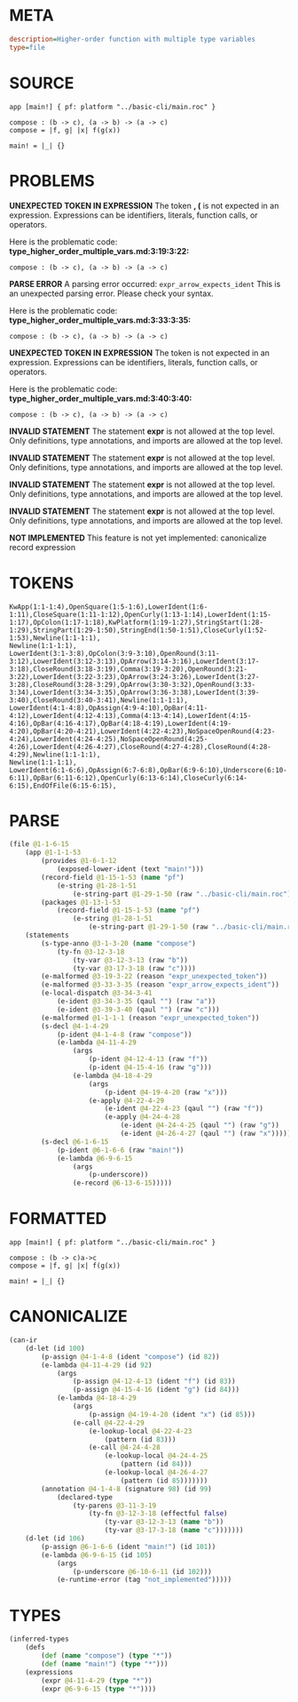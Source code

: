 # META
~~~ini
description=Higher-order function with multiple type variables
type=file
~~~
# SOURCE
~~~roc
app [main!] { pf: platform "../basic-cli/main.roc" }

compose : (b -> c), (a -> b) -> (a -> c)
compose = |f, g| |x| f(g(x))

main! = |_| {}
~~~
# PROBLEMS
**UNEXPECTED TOKEN IN EXPRESSION**
The token **, (** is not expected in an expression.
Expressions can be identifiers, literals, function calls, or operators.

Here is the problematic code:
**type_higher_order_multiple_vars.md:3:19:3:22:**
```roc
compose : (b -> c), (a -> b) -> (a -> c)
```


**PARSE ERROR**
A parsing error occurred: `expr_arrow_expects_ident`
This is an unexpected parsing error. Please check your syntax.

Here is the problematic code:
**type_higher_order_multiple_vars.md:3:33:3:35:**
```roc
compose : (b -> c), (a -> b) -> (a -> c)
```


**UNEXPECTED TOKEN IN EXPRESSION**
The token  is not expected in an expression.
Expressions can be identifiers, literals, function calls, or operators.

Here is the problematic code:
**type_higher_order_multiple_vars.md:3:40:3:40:**
```roc
compose : (b -> c), (a -> b) -> (a -> c)
```


**INVALID STATEMENT**
The statement **expr** is not allowed at the top level.
Only definitions, type annotations, and imports are allowed at the top level.

**INVALID STATEMENT**
The statement **expr** is not allowed at the top level.
Only definitions, type annotations, and imports are allowed at the top level.

**INVALID STATEMENT**
The statement **expr** is not allowed at the top level.
Only definitions, type annotations, and imports are allowed at the top level.

**INVALID STATEMENT**
The statement **expr** is not allowed at the top level.
Only definitions, type annotations, and imports are allowed at the top level.

**NOT IMPLEMENTED**
This feature is not yet implemented: canonicalize record expression

# TOKENS
~~~zig
KwApp(1:1-1:4),OpenSquare(1:5-1:6),LowerIdent(1:6-1:11),CloseSquare(1:11-1:12),OpenCurly(1:13-1:14),LowerIdent(1:15-1:17),OpColon(1:17-1:18),KwPlatform(1:19-1:27),StringStart(1:28-1:29),StringPart(1:29-1:50),StringEnd(1:50-1:51),CloseCurly(1:52-1:53),Newline(1:1-1:1),
Newline(1:1-1:1),
LowerIdent(3:1-3:8),OpColon(3:9-3:10),OpenRound(3:11-3:12),LowerIdent(3:12-3:13),OpArrow(3:14-3:16),LowerIdent(3:17-3:18),CloseRound(3:18-3:19),Comma(3:19-3:20),OpenRound(3:21-3:22),LowerIdent(3:22-3:23),OpArrow(3:24-3:26),LowerIdent(3:27-3:28),CloseRound(3:28-3:29),OpArrow(3:30-3:32),OpenRound(3:33-3:34),LowerIdent(3:34-3:35),OpArrow(3:36-3:38),LowerIdent(3:39-3:40),CloseRound(3:40-3:41),Newline(1:1-1:1),
LowerIdent(4:1-4:8),OpAssign(4:9-4:10),OpBar(4:11-4:12),LowerIdent(4:12-4:13),Comma(4:13-4:14),LowerIdent(4:15-4:16),OpBar(4:16-4:17),OpBar(4:18-4:19),LowerIdent(4:19-4:20),OpBar(4:20-4:21),LowerIdent(4:22-4:23),NoSpaceOpenRound(4:23-4:24),LowerIdent(4:24-4:25),NoSpaceOpenRound(4:25-4:26),LowerIdent(4:26-4:27),CloseRound(4:27-4:28),CloseRound(4:28-4:29),Newline(1:1-1:1),
Newline(1:1-1:1),
LowerIdent(6:1-6:6),OpAssign(6:7-6:8),OpBar(6:9-6:10),Underscore(6:10-6:11),OpBar(6:11-6:12),OpenCurly(6:13-6:14),CloseCurly(6:14-6:15),EndOfFile(6:15-6:15),
~~~
# PARSE
~~~clojure
(file @1-1-6-15
	(app @1-1-1-53
		(provides @1-6-1-12
			(exposed-lower-ident (text "main!")))
		(record-field @1-15-1-53 (name "pf")
			(e-string @1-28-1-51
				(e-string-part @1-29-1-50 (raw "../basic-cli/main.roc"))))
		(packages @1-13-1-53
			(record-field @1-15-1-53 (name "pf")
				(e-string @1-28-1-51
					(e-string-part @1-29-1-50 (raw "../basic-cli/main.roc"))))))
	(statements
		(s-type-anno @3-1-3-20 (name "compose")
			(ty-fn @3-12-3-18
				(ty-var @3-12-3-13 (raw "b"))
				(ty-var @3-17-3-18 (raw "c"))))
		(e-malformed @3-19-3-22 (reason "expr_unexpected_token"))
		(e-malformed @3-33-3-35 (reason "expr_arrow_expects_ident"))
		(e-local-dispatch @3-34-3-41
			(e-ident @3-34-3-35 (qaul "") (raw "a"))
			(e-ident @3-39-3-40 (qaul "") (raw "c")))
		(e-malformed @1-1-1-1 (reason "expr_unexpected_token"))
		(s-decl @4-1-4-29
			(p-ident @4-1-4-8 (raw "compose"))
			(e-lambda @4-11-4-29
				(args
					(p-ident @4-12-4-13 (raw "f"))
					(p-ident @4-15-4-16 (raw "g")))
				(e-lambda @4-18-4-29
					(args
						(p-ident @4-19-4-20 (raw "x")))
					(e-apply @4-22-4-29
						(e-ident @4-22-4-23 (qaul "") (raw "f"))
						(e-apply @4-24-4-28
							(e-ident @4-24-4-25 (qaul "") (raw "g"))
							(e-ident @4-26-4-27 (qaul "") (raw "x")))))))
		(s-decl @6-1-6-15
			(p-ident @6-1-6-6 (raw "main!"))
			(e-lambda @6-9-6-15
				(args
					(p-underscore))
				(e-record @6-13-6-15)))))
~~~
# FORMATTED
~~~roc
app [main!] { pf: platform "../basic-cli/main.roc" }

compose : (b -> c)a->c
compose = |f, g| |x| f(g(x))

main! = |_| {}
~~~
# CANONICALIZE
~~~clojure
(can-ir
	(d-let (id 100)
		(p-assign @4-1-4-8 (ident "compose") (id 82))
		(e-lambda @4-11-4-29 (id 92)
			(args
				(p-assign @4-12-4-13 (ident "f") (id 83))
				(p-assign @4-15-4-16 (ident "g") (id 84)))
			(e-lambda @4-18-4-29
				(args
					(p-assign @4-19-4-20 (ident "x") (id 85)))
				(e-call @4-22-4-29
					(e-lookup-local @4-22-4-23
						(pattern (id 83)))
					(e-call @4-24-4-28
						(e-lookup-local @4-24-4-25
							(pattern (id 84)))
						(e-lookup-local @4-26-4-27
							(pattern (id 85)))))))
		(annotation @4-1-4-8 (signature 98) (id 99)
			(declared-type
				(ty-parens @3-11-3-19
					(ty-fn @3-12-3-18 (effectful false)
						(ty-var @3-12-3-13 (name "b"))
						(ty-var @3-17-3-18 (name "c")))))))
	(d-let (id 106)
		(p-assign @6-1-6-6 (ident "main!") (id 101))
		(e-lambda @6-9-6-15 (id 105)
			(args
				(p-underscore @6-10-6-11 (id 102)))
			(e-runtime-error (tag "not_implemented")))))
~~~
# TYPES
~~~clojure
(inferred-types
	(defs
		(def (name "compose") (type "*"))
		(def (name "main!") (type "*")))
	(expressions
		(expr @4-11-4-29 (type "*"))
		(expr @6-9-6-15 (type "*"))))
~~~